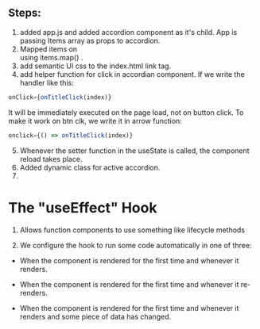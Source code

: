 ## Steps: ##

1. added app.js and added accordion component as it's child. App is passing Items array as props to accordion.
2. Mapped items on <div> using items.map() .
3. add semantic UI css to the index.html link tag.
4. add helper function for click in accordian component. If we write the handler like this:

```javaScript
onClick={onTitleClick(index)}
```

It will be immediately executed on the page load, not on button click. To make it work on btn clk, we write it in arrow function:

```javaScript
onclick={() => onTitleClick(index)}
```

5. Whenever the setter function in the useState is called, the component reload takes place.
6. Added dynamic class for active accordion.
7. 

# The "useEffect" Hook #

1. Allows function components to use something like lifecycle methods

2. We configure the hook to run some code automatically in one of three: 

- When the component is rendered for the first time and whenever it renders.

- When the component is rendered for the first time and whenever it re-renders.

- When the component is rendered for the first time and whenever it renders and some piece of data has changed.

















